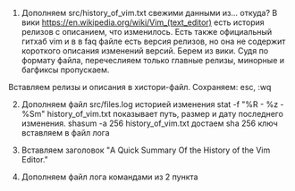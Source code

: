1. Дополняем src/history_of_vim.txt свежими данными из... откуда?
В вики https://en.wikipedia.org/wiki/Vim_(text_editor) есть история релизов с описанием, что изменилось. Есть также официальный гитхаб vim и в в faq файле есть версия релизов, но она не содержит короткого описания изменений версий. Берем из вики. Судя по формату файла, перечеслияем только главные релизы, минорные и багфиксы пропускаем.

Вставляем релизы и описания в хистори-файл. Сохраняем: esc, :wq

2. Дополняем файл src/files.log историей изменения
stat -f "%R - %z - %Sm" history_of_vim.txt показывает путь, размер и дату последнего изменения. 
shasum -a 256 history_of_vim.txt достаем sha 256 ключ
вставляем в файл лога

3. Вставляем заголовок "A Quick Summary Of the History of the Vim Editor."

4. Дополняем файл лога командами из 2 пункта